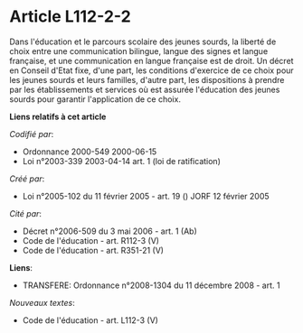 # Article L112-2-2

Dans l'éducation et le parcours scolaire des jeunes sourds, la liberté de choix entre une communication bilingue, langue des
signes et langue française, et une communication en langue française est de droit. Un décret en Conseil d'Etat fixe, d'une
part, les conditions d'exercice de ce choix pour les jeunes sourds et leurs familles, d'autre part, les dispositions à
prendre par les établissements et services où est assurée l'éducation des jeunes sourds pour garantir l'application de ce
choix.

**Liens relatifs à cet article**

_Codifié par_:

  - Ordonnance 2000-549 2000-06-15
  - Loi n°2003-339 2003-04-14 art. 1 (loi de ratification)

_Créé par_:

  - Loi n°2005-102 du 11 février 2005 - art. 19 () JORF 12 février 2005

_Cité par_:

  - Décret n°2006-509 du 3 mai 2006 - art. 1 (Ab)
  - Code de l'éducation - art. R112-3 (V)
  - Code de l'éducation - art. R351-21 (V)

**Liens**:

  - TRANSFERE: Ordonnance n°2008-1304 du 11 décembre 2008 - art. 1

_Nouveaux textes_:

  - Code de l'éducation - art. L112-3 (V)
